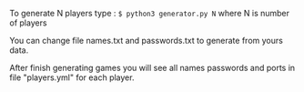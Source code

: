 To generate N players type :
`$ python3 generator.py N`
where N is number of players

You can change file names.txt and passwords.txt to generate from yours data.

After finish generating games you will see all names passwords and ports in file "players.yml" for each player.